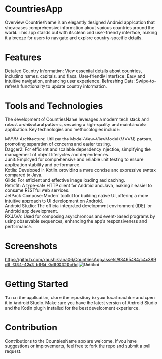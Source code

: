 # CountriesApp
Overview
CountriesName is an elegantly designed Android application that showcases comprehensive information about various countries around the world. This app stands out with its clean and user-friendly interface, making it a breeze for users to navigate and explore country-specific details.

# Features
Detailed Country Information: View essential details about countries, including names, capitals, and flags.
User-friendly Interface: Easy and intuitive navigation, enhancing user experience.
Refreshing Data: Swipe-to-refresh functionality to update country information.
# Tools and Technologies
The development of CountriesName leverages a modern tech stack and robust architectural patterns, ensuring a high-quality and maintainable application. Key technologies and methodologies include:

MVVM Architecture: Utilizes the Model-View-ViewModel (MVVM) pattern, promoting separation of concerns and easier testing.<br>
Dagger2: For efficient and scalable dependency injection, simplifying the management of object lifecycles and dependencies.<br>
Junit: Employed for comprehensive and reliable unit testing to ensure application stability and performance.<br>
Kotlin: Developed in Kotlin, providing a more concise and expressive syntax compared to Java.<br>
Glide: For efficient and effective image loading and caching.<br>
Retrofit: A type-safe HTTP client for Android and Java, making it easier to consume RESTful web services.<br>
JetPack Compose: Modern toolkit for building native UI, offering a more intuitive approach to UI development on Android.<br>
Android Studio: The official integrated development environment (IDE) for Android app development.<br>
RXJAVA: Used for composing asynchronous and event-based programs by using observable sequences, enhancing the app's responsiveness and performance.<br>
# Screenshots


https://github.com/kaushikrana06/CountriesApp/assets/83465484/c4c389d6-f384-42a3-b66d-0d690329ef1d
![Untitled](https://github.com/kaushikrana06/CountriesApp/assets/83465484/f757298b-dd9f-42d6-bcb1-7a41371bf432)


# Getting Started
To run the application, clone the repository to your local machine and open it in Android Studio. Make sure you have the latest version of Android Studio and the Kotlin plugin installed for the best development experience.

# Contribution
Contributions to the CountriesName app are welcome. If you have suggestions or improvements, feel free to fork the repo and submit a pull request.
